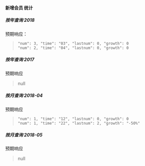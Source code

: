 #### 新增会员 统计



##### 按年查询 2018

预期响应：

> ```
> "num": 3, "time": "03", "lastnum": 0, "growth": 0 
> "num": 2, "time": "04", "lastnum": 0, "growth": 0 
> ```

##### 按年查询 2017

预期响应

> null

##### 按月查询 2018-04

预期响应

> ```
> "num": 1, "time": "12", "lastnum": 0, "growth": 0 
> "num": 1, "time": "22", "lastnum": 2, "growth": "-50%"
> ```

##### 按月查询 2018-05

预期响应

> null

